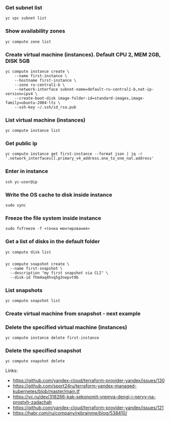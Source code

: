 ### Get subnet list
```
yc vpc subnet list
```

### Show availability zones
```
yc compute zone list
```

### Create virtual machine (instances). Default CPU 2, MEM 2GB, DISK 5GB
```
yc compute instance create \
    --name first-instance \
    --hostname first-instance \
    --zone ru-central1-b \
    --network-interface subnet-name=default-ru-central1-b,nat-ip-version=ipv4 \
    --create-boot-disk image-folder-id=standard-images,image-family=ubuntu-2004-lts \
    --ssh-key ~/.ssh/id_rsa.pub
```

### List virtual machine (instances)
```
yc compute instance list
```

### Get public ip
```
yc compute instance get first-instance --format json | jq -r '.network_interfaces[].primary_v4_address.one_to_one_nat.address'
```

### Enter in instance
```
ssh yc-user@ip
```

### Write the OS cache to disk inside instance
```
sudo sync
```

### Freeze the file system inside instance
```
sudo fsfreeze -f <точка монтирования>
```

### Get a list of disks in the default folder
```
yc compute disk list
```

###
```
yc compute snapshot create \
  --name first-snapshot \
  --description "my first snapshot via CLI" \
  --disk-id fhm4aq4hvq5g3nepvt9b
```

### List snapshots
```
yc compute snapshot list
```

### Create virtual machine from snapshot - next example

### Delete the specified virtual machine (instances)
```
yc compute instance delete first-instance
```

### Delete the specified snapshot 
```
yc compute snapshot delete
```

Links:
 - https://github.com/yandex-cloud/terraform-provider-yandex/issues/130
 - https://github.com/sport24ru/terraform-yandex-managed-kubernetes/blob/master/main.tf
 - https://vc.ru/dev/318266-kak-sekonomit-vremya-dengi-i-nervy-na-prostyh-zadachah
 - https://github.com/yandex-cloud/terraform-provider-yandex/issues/121
 - https://habr.com/ru/company/rebrainme/blog/538410/
 


 